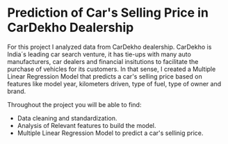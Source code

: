 # Prediction of Car's Selling Price in CarDekho Dealership

For this project I analyzed data from CarDekho dealership. CarDekho  is India´s leading car search venture, it has tie-ups with many auto manufacturers, car dealers and financial insitutions to facilitate the purchase of vehicles for its customers. In that sense, I created a Multiple Linear Regression Model that predicts a car's selling price based on features like model year, kilometers driven, type of fuel, type of owner and brand. 

Throughout the project you will be able to find:

- Data cleaning and standardization.
- Analysis of Relevant features to build the model. 
- Multiple Linear Regression Model to predict a car's sellinig price.
